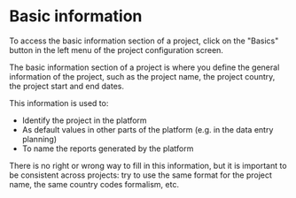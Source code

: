# Basic information

To access the basic information section of a project, click on the "Basics" button in the left menu of the project configuration screen.

The basic information section of a project is where you define the general information of the project, such as the project name, the project country, the project start and end dates.

This information is used to:

- Identify the project in the platform
- As default values in other parts of the platform (e.g. in the data entry planning)
- To name the reports generated by the platform

There is no right or wrong way to fill in this information, but it is important to be consistent across projects: try to use the same format for the project name, the same country codes formalism, etc.
